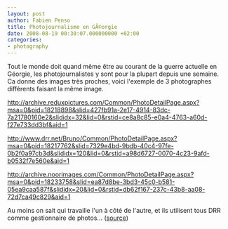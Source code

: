 ```yaml
---
layout: post
author: Fabien Penso
title: Photojournalisme en GÃ©orgie
date: 2008-08-19 00:30:07.000000000 +02:00
categories:
- photography
---
```

Tout le monde doit quand même être au courant de la guerre actuelle en Géorgie, les photojournalistes y sont pour la plupart depuis une semaine. Ca donne des images très proches, voici l'exemple de 3 photographes différents faisant la même image.

<a href="http://archive.reduxpictures.com/Common/PhotoDetailPage.aspx?msa=0&pid=18218898&slid=427fb91a-2e17-4914-83dc-7a21780160e2&slididx=32&lid=0&rstid=ce8a8c85-e0a4-4763-a60d-f27e733dd3bf&aid=1">http://archive.reduxpictures.com/Common/PhotoDetailPage.aspx?msa=0&pid=18218898&slid=427fb91a-2e17-4914-83dc-7a21780160e2&slididx=32&lid=0&rstid=ce8a8c85-e0a4-4763-a60d-f27e733dd3bf&aid=1</a>

<a href="http://www.drr.net/Bruno/Common/PhotoDetailPage.aspx?msa=0&pid=18217762&slid=7329e4bd-9bdb-40c4-97fe-0b2f0a97cb3d&slididx=120&lid=0&rstid=a98d6727-0070-4c23-9afd-b0532f7e560e&aid=1">http://www.drr.net/Bruno/Common/PhotoDetailPage.aspx?msa=0&pid=18217762&slid=7329e4bd-9bdb-40c4-97fe-0b2f0a97cb3d&slididx=120&lid=0&rstid=a98d6727-0070-4c23-9afd-b0532f7e560e&aid=1</a>

<a href="http://archive.noorimages.com/Common/PhotoDetailPage.aspx?msa=0&pid=18233758&slid=ea87d8be-3bd3-45c0-b581-05ea9caa587f&slididx=20&lid=0&rstid=db62f167-237c-43b8-aa08-72d7ca49c829&aid=1">http://archive.noorimages.com/Common/PhotoDetailPage.aspx?msa=0&pid=18233758&slid=ea87d8be-3bd3-45c0-b581-05ea9caa587f&slididx=20&lid=0&rstid=db62f167-237c-43b8-aa08-72d7ca49c829&aid=1</a>

Au moins on sait qui travaille l'un à côté de l'autre, et ils utilisent tous DRR comme gestionnaire de photos... (<a href="http://www.lightstalkers.org/georgie-3-photographers-1-image">source</a>)
